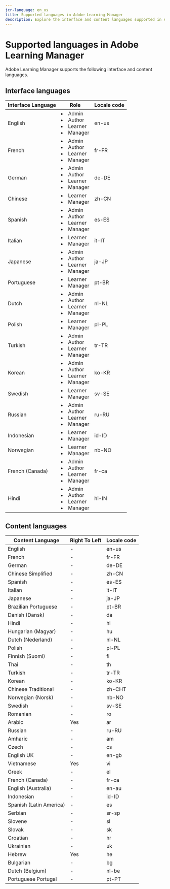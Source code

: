 ```yaml
---
jcr-language: en_us
title: Supported languages in Adobe Learning Manager
description: Explore the interface and content languages supported in Adobe Learning Manager (ALM)
---
```

# Supported languages in Adobe Learning Manager

Adobe Learning Manager supports the following interface and content languages.

## Interface languages

|Interface Language|Role|Locale code|
|---|---|---|
|English|<li>Admin</li><li>Author</li><li>Learner</li><li>Manager</li>|en-us|
|French|<li>Admin</li><li>Author</li><li>Learner</li><li>Manager</li>|fr-FR|
|German|<li>Admin</li><li>Author</li><li>Learner</li><li>Manager</li>|de-DE|
|Chinese|<li>Learner</li><li>Manager</li>|zh-CN|
|Spanish|<li>Admin</li><li>Author</li><li>Learner</li><li>Manager</li>|es-ES|
|Italian|<li>Learner</li><li>Manager</li>|it-IT|
|Japanese|<li>Admin</li><li>Author</li><li>Learner</li><li>Manager</li>|ja-JP|
|Portuguese|<li>Learner</li><li>Manager</li>|pt-BR|
|Dutch|<li>Admin</li><li>Author</li><li>Learner</li><li>Manager</li>|nl-NL|
|Polish|<li>Learner</li><li>Manager</li>|pl-PL|
|Turkish|<li>Admin</li><li>Author</li><li>Learner</li><li>Manager</li>|tr-TR|
|Korean|<li>Admin</li><li>Author</li><li>Learner</li><li>Manager</li>|ko-KR|
|Swedish|<li>Learner</li><li>Manager</li>|sv-SE|
|Russian|<li>Admin</li><li>Author</li><li>Learner</li><li>Manager</li>|ru-RU|
|Indonesian|<li>Learner</li><li>Manager</li>|id-ID|
|Norwegian|<li>Learner</li><li>Manager</li>|nb-NO|
|French (Canada)|<li>Admin</li><li>Author</li><li>Learner</li><li>Manager</li>|fr-ca|
|Hindi|<li>Admin</li><li>Author</li><li>Learner</li><li>Manager</li>|hi-IN|

## Content languages

|Content Language|Right To Left|Locale code|
|---|---|---|
|English|-|en-us|
|French|-|fr-FR|
|German|-|de-DE|
|Chinese Simplified|-|zh-CN|
|Spanish|-|es-ES|
|Italian|-|it-IT|
|Japanese|-|ja-JP|
|Brazilian Portuguese|-|pt-BR|
|Danish (Dansk) |-|da|
|Hindi|-|hi|
|Hungarian (Magyar) |-|hu|
|Dutch (Nederland) |-|nl-NL|
|Polish|-|pl-PL|
|Finnish (Suomi)|-|fi|
|Thai|-|th|
|Turkish|-|tr-TR|
|Korean|-|ko-KR|
|Chinese Traditional|-|zh-CHT|
|Norwegian (Norsk) |-|nb-NO|
|Swedish|-|sv-SE|
|Romanian|-|ro|
|Arabic|Yes|ar|
|Russian|-|ru-RU|
|Amharic|-|am|
|Czech|-|cs|
|English UK|-|en-gb|
|Vietnamese|Yes|vi|
|Greek|-|el|
|French (Canada) |-|fr-ca|
|English (Australia) |-|en-au|
|Indonesian|-|id-ID|
|Spanish (Latin America) |-|es|
|Serbian|-|sr-sp|
|Slovene|-|sl|
|Slovak|-|sk|
|Croatian|-|hr|
|Ukrainian|-|uk|
|Hebrew|Yes|he|
|Bulgarian|-|bg|
|Dutch (Belgium) |-|nl-be|
|Portuguese Portugal|-|pt-PT|


